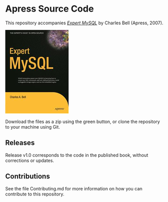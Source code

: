 # Apress Source Code

This repository accompanies [*Expert MySQL*](http://www.apress.com/9781590597415) by Charles Bell (Apress, 2007).

![Cover image](9781590597415.jpg)

Download the files as a zip using the green button, or clone the repository to your machine using Git.

## Releases

Release v1.0 corresponds to the code in the published book, without corrections or updates.

## Contributions

See the file Contributing.md for more information on how you can contribute to this repository.
